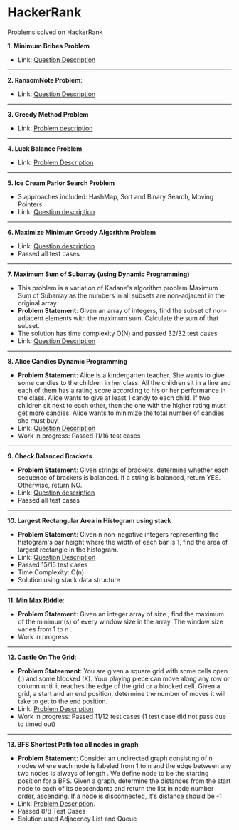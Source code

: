 # HackerRank

Problems solved on HackerRank

**1. Minimum Bribes Problem**

  * Link: [Question Description](https://www.hackerrank.com/challenges/new-year-chaos/problem?h_l=interview&playlist_slugs%5B%5D=interview-preparation-kit&playlist_slugs%5B%5D=arrays)
  
  ---

**2. RansomNote Problem**: 

   * Link: [Question Description](https://www.hackerrank.com/challenges/ctci-ransom-note/problem?h_l=interview&playlist_slugs%5B%5D=interview-preparation-kit&playlist_slugs%5B%5D=dictionaries-hashmaps)
   
   ---
   
 **3. Greedy Method Problem**
 
   * Link: [Problem description](https://www.hackerrank.com/challenges/mark-and-toys/problem?h_l=interview&playlist_slugs%5B%5D=interview-preparation-kit&playlist_slugs%5B%5D=sorting)
   
   ---
   
  **4. Luck Balance Problem**
   * Link: [Problem Description](https://www.hackerrank.com/challenges/luck-balance/problem?h_l=interview&playlist_slugs%5B%5D=interview-preparation-kit&playlist_slugs%5B%5D=greedy-algorithms)
    
---
   **5. Ice Cream Parlor Search Problem**
   
   * 3 approaches included: HashMap, Sort and Binary Search, Moving Pointers
   * Link: [Question description](https://www.hackerrank.com/challenges/ctci-ice-cream-parlor/problem?h_l=interview&playlist_slugs%5B%5D=interview-preparation-kit&playlist_slugs%5B%5D=search)
    
---
   **6. Maximize Minimum Greedy Algorithm Problem**
   * Link: [Question description](https://www.hackerrank.com/challenges/angry-children/problem?h_l=interview&playlist_slugs%5B%5D=interview-preparation-kit&playlist_slugs%5B%5D=greedy-algorithms)
   * Passed all test cases

---
   **7. Maximum Sum of Subarray (using Dynamic Programming)**
   * This problem is a variation of Kadane's algorithm problem Maximum Sum of Subarray as the numbers in all subsets are non-adjacent in the original array
   * **Problem Statement**: Given an array of integers, find the subset of non-adjacent elements with the maximum sum. Calculate the sum of that subset.
   * The solution has time complexity O(N) and passed 32/32 test cases
   * Link: [Question Description](https://www.hackerrank.com/interview/interview-preparation-kit)
  
---
   **8. Alice Candies Dynamic Programming**
   *   **Problem Statement**: Alice is a kindergarten teacher. She wants to give some candies to the children in her class.  All the children sit in a line and each of them has a rating score according to his or her performance in the class.  Alice wants to give at least 1 candy to each child. If two children sit next to each other, then the one with the higher rating must get more candies. Alice wants to minimize the total number of candies she must buy.
   * Link: [Question Description](https://www.hackerrank.com/challenges/candies/problem?h_r=profile)
   * Work in progress: Passed 11/16 test cases 

---
  
   **9. Check Balanced Brackets**
   * **Problem Statement**: Given  strings of brackets, determine whether each sequence of brackets is balanced. If a string is balanced, return YES. Otherwise, return NO.
   * Link: [Question description](https://www.hackerrank.com/challenges/balanced-brackets/problem?h_l=interview&playlist_slugs%5B%5D=interview-preparation-kit&playlist_slugs%5B%5D=stacks-queues)
   * Passed all test cases
---

   **10. Largest Rectangular Area in Histogram using stack**
   * **Problem Statement**: Given n non-negative integers representing the histogram's bar height where the width of each bar is 1, find the area of largest rectangle in the histogram.
   * Link: [Question Description](https://www.hackerrank.com/challenges/largest-rectangle/problem)
   * Passed 15/15 test cases
   * Time Complexity: O(n)
   * Solution using stack data structure
---
   **11. Min Max Riddle**:
   * **Problem Statement**: Given an integer array of size , find the maximum of the minimum(s) of every window size in the array. The window size varies from 1 to n .
   * Work in progress
---
   **12. Castle On The Grid**: 
   * **Problem Stateement**: You are given a square grid with some cells open (.) and some blocked (X). Your playing piece can move along any row or column until it reaches the edge of the grid or a blocked cell. Given a grid, a start and an end position, determine the number of moves it will take to get to the end position.
   * Link: [Problem Description](https://www.hackerrank.com/challenges/castle-on-the-grid/problem?filter=Vietnam&filter_on=country&h_l=interview&page=1&playlist_slugs%5B%5D=interview-preparation-kit&playlist_slugs%5B%5D=stacks-queues)
   * Work in progress: Passed 11/12 test cases (1 test case did not pass due to timed out)
---
   **13. BFS Shortest Path too all nodes in graph**
   * **Problem Statement**: Consider an undirected graph consisting of n nodes where each node is labeled from 1 to n and the edge between any two nodes is always of length . We define node  to be the starting position for a BFS. Given a graph, determine the distances from the start node to each of its descendants and return the list in node number order, ascending. If a node is disconnected, it's distance should be -1 
   * Link: [Problem Description](https://www.hackerrank.com/challenges/ctci-bfs-shortest-reach/problem?h_l=interview&playlist_slugs%5B%5D=interview-preparation-kit&playlist_slugs%5B%5D=graphs).
   * Passed 8/8 Test Cases
   * Solution used Adjacency List and Queue


   


